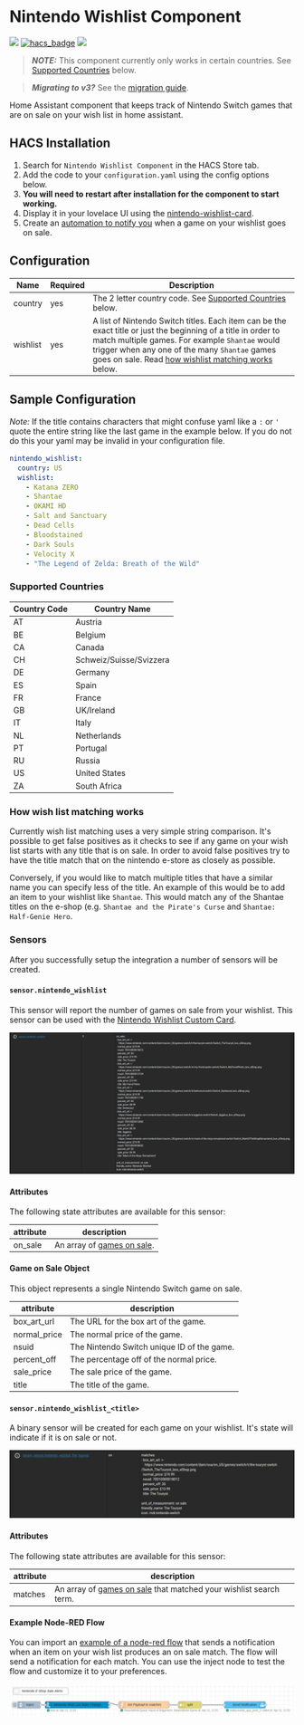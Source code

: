 # Nintendo Wishlist Component

[![](https://img.shields.io/github/release/custom-components/sensor.nintendo_wishlist/all.svg?style=for-the-badge)](https://github.com/boralyl/steam-wishlist/releases)
[![hacs_badge](https://img.shields.io/badge/HACS-Default-orange.svg?style=for-the-badge)](https://github.com/custom-components/hacs)
[![](https://img.shields.io/github/license/custom-components/sensor.nintendo_wishlist?style=for-the-badge)](LICENSE)

> **_NOTE:_** This component currently only works in certain countries.  See [Supported Countries](#supported-countries) below.

> **_Migrating to v3?_** See the [migration guide](./MIGRATION_TO_V3.md).

Home Assistant component that keeps track of Nintendo Switch games that are on
sale on your wish list in home assistant.

## HACS Installation

1. Search for `Nintendo Wishlist Component` in the HACS Store tab.
2. Add the code to your `configuration.yaml` using the config options below.
3. **You will need to restart after installation for the component to start working.**
4. Display it in your lovelace UI using the [nintendo-wishlist-card](https://github.com/custom-cards/nintendo-wishlist-card).
5. Create an [automation to notify you](#example-node-red-flow) when a game on your wishlist goes on sale.

## Configuration

|Name|Required|Description|
|-|-|-|
|country|yes|The 2 letter country code.  See [Supported Countries](#supported-countries) below.|
|wishlist|yes|A list of Nintendo Switch titles. Each item can be the exact title or just the beginning of a title in order to match multiple games.  For example `Shantae` would trigger when any one of the many `Shantae` games goes on sale.  Read [how wishlist matching works](#how-wish-list-matching-works) below.

## Sample Configuration

*Note:* If the title contains characters that might confuse yaml like a `:` or `'` quote the entire string
like the last game in the example below.  If you do not do this your yaml may
be invalid in your configuration file.

```yaml
nintendo_wishlist:
  country: US
  wishlist:
    - Katana ZERO
    - Shantae
    - OKAMI HD
    - Salt and Sanctuary
    - Dead Cells
    - Bloodstained
    - Dark Souls
    - Velocity X
    - "The Legend of Zelda: Breath of the Wild"
```

### Supported Countries

|Country Code|Country Name|
|-|-|
|AT|Austria|
|BE|Belgium|
|CA|Canada|
|CH|Schweiz/Suisse/Svizzera|
|DE|Germany|
|ES|Spain|
|FR|France|
|GB|UK/Ireland|
|IT|Italy|
|NL|Netherlands|
|PT|Portugal|
|RU|Russia|
|US|United States|
|ZA|South Africa|


### How wish list matching works

Currently wish list matching uses a very simple string comparison.  It's
possible to get false positives as it checks to see if any game on your wish
list starts with any title that is on sale.  In order to avoid false positives
try to have the title match that on the nintendo e-store as closely as possible.

Conversely, if you would like to match multiple titles that have a similar name
you can specify less of the title.  An example of this would be to add an item
to your wishlist like `Shantae`.  This would match any of the Shantae titles on
the e-shop (e.g. `Shantae and the Pirate's Curse` and `Shantae: Half-Genie Hero`.

### Sensors

After you successfully setup the integration a number of sensors will be created.

#### `sensor.nintendo_wishlist`

This sensor will report the number of games on sale from your wishlist.
This sensor can be used with the [Nintendo Wishlist Custom Card](https://github.com/custom-cards/nintendo-wishlist-card).

[![sensor.nintendo_wishlist](./assets/sensor.nintendo_wishlist.png)](./assets/sensor.nintendo_wishlist.png)

#### Attributes

The following state attributes are available for this sensor:

|attribute|description|
|-|-|
|on_sale|An array of [games on sale](#game-on-sale-object).|

#### Game on Sale Object

This object represents a single Nintendo Switch game on sale.

|attribute|description|
|-|-|
|box_art_url|The URL for the box art of the game.|
|normal_price|The normal price of the game.|
|nsuid|The Nintendo Switch unique ID of the game.|
|percent_off|The percentage off of the normal price.|
|sale_price|The sale price of the game.|
|title|The title of the game.|

#### `sensor.nintendo_wishlist_<title>`

A binary sensor will be created for each game on your wishlist.  It's state will
indicate if it is on sale or not.

[![sensor.nintendo_wishlist_the_touryst](./assets/sensor.nintendo_wishlist_the_touryst.png)](./assets/sensor.nintendo_wishlist_the_touryst.png)

#### Attributes

The following state attributes are available for this sensor:

|attribute|description|
|-|-|
|matches|An array of [games on sale](#game-on-sale-object) that matched your wishlist search term.|


#### Example Node-RED Flow

You can import an [example of a node-red flow](./assets/flow.json) that sends a
notification when an item on your wish list produces an on sale match.  The flow
will send a notification for each match. You can use the inject node to test the
flow and customize it to your preferences.

[![Node-RED Flow](./assets/node-red-flow.png)](./assets/node-red-flow.png)
